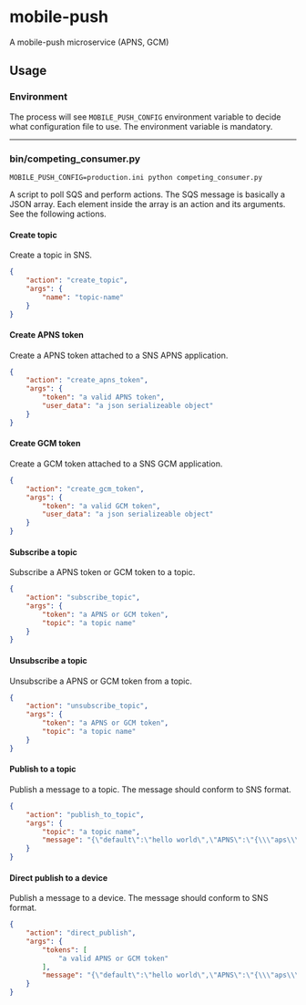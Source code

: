# mobile-push
A mobile-push microservice (APNS, GCM)

## Usage

### Environment
The process will see `MOBILE_PUSH_CONFIG` environment variable to decide what configuration file to use.
The environment variable is mandatory.

-----

### bin/competing_consumer.py

```
MOBILE_PUSH_CONFIG=production.ini python competing_consumer.py
```

A script to poll SQS and perform actions.
The SQS message is basically a JSON array.
Each element inside the array is an action and its arguments.
See the following actions.

#### Create topic
Create a topic in SNS.

```json
{
    "action": "create_topic",
    "args": {
        "name": "topic-name"
    }
}
```

#### Create APNS token
Create a APNS token attached to a SNS APNS application.

```json
{
    "action": "create_apns_token",
    "args": {
        "token": "a valid APNS token",
        "user_data": "a json serializeable object"
    }
}
```

#### Create GCM token
Create a GCM token attached to a SNS GCM application.

```json
{
    "action": "create_gcm_token",
    "args": {
        "token": "a valid GCM token",
        "user_data": "a json serializeable object"
    }
}
```

#### Subscribe a topic
Subscribe a APNS token or GCM token to a topic.

```json
{
    "action": "subscribe_topic",
    "args": {
        "token": "a APNS or GCM token",
        "topic": "a topic name"
    }
}
```

#### Unsubscribe a topic
Unsubscribe a APNS or GCM token from a topic.

```json
{
    "action": "unsubscribe_topic",
    "args": {
        "token": "a APNS or GCM token",
        "topic": "a topic name"
    }
}
```

#### Publish to a topic
Publish a message to a topic. The message should conform to SNS format.

```json
{
    "action": "publish_to_topic",
    "args": {
        "topic": "a topic name",
        "message": "{\"default\":\"hello world\",\"APNS\":\"{\\\"aps\\\":{\\\"alert\\\": \\\"hello world\\\"} }\",\"GCM\":\"{ \\\"data\\\": { \\\"message\\\": \\\"hello world\\\" } }\"}"
    }
}
```

#### Direct publish to a device
Publish a message to a device. The message should conform to SNS format.

```json
{
    "action": "direct_publish",
    "args": {
        "tokens": [
            "a valid APNS or GCM token"
        ],
        "message": "{\"default\":\"hello world\",\"APNS\":\"{\\\"aps\\\":{\\\"alert\\\": \\\"hello world\\\"} }\",\"GCM\":\"{ \\\"data\\\": { \\\"message\\\": \\\"hello world\\\" } }\"}"
    }
}
```
